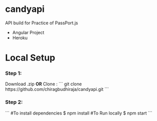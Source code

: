 # candyapi
API build for Practice of PassPort.js
<ul>
    <li>Angular Project</li>
    <li>Heroku</li>
</ul>
<h1>Local Setup</h1>
<h3>Step 1:</h3>
Download .zip
<b>OR</b>
Clone :
``` git clone https://github.com/chiragbudhiraja/candyapi.git ```

<h3>Step 2:</h3>
 ```
 #To install dependencies
  $ npm install
 #To Run locally 
 $ npm start 
 ```
